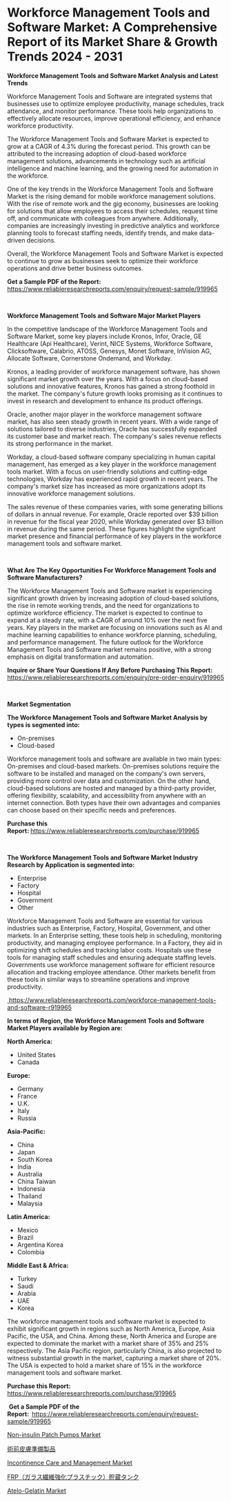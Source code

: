 <p><h1>Workforce Management Tools and Software Market: A Comprehensive Report of its Market Share & Growth Trends 2024 - 2031</h1></p><p><strong>Workforce Management Tools and Software Market Analysis and Latest Trends</strong></p>
<p><p>Workforce Management Tools and Software are integrated systems that businesses use to optimize employee productivity, manage schedules, track attendance, and monitor performance. These tools help organizations to effectively allocate resources, improve operational efficiency, and enhance workforce productivity.</p><p>The Workforce Management Tools and Software Market is expected to grow at a CAGR of 4.3% during the forecast period. This growth can be attributed to the increasing adoption of cloud-based workforce management solutions, advancements in technology such as artificial intelligence and machine learning, and the growing need for automation in the workforce.</p><p>One of the key trends in the Workforce Management Tools and Software Market is the rising demand for mobile workforce management solutions. With the rise of remote work and the gig economy, businesses are looking for solutions that allow employees to access their schedules, request time off, and communicate with colleagues from anywhere. Additionally, companies are increasingly investing in predictive analytics and workforce planning tools to forecast staffing needs, identify trends, and make data-driven decisions.</p><p>Overall, the Workforce Management Tools and Software Market is expected to continue to grow as businesses seek to optimize their workforce operations and drive better business outcomes.</p></p>
<p><strong>Get a Sample PDF of the Report:&nbsp;</strong> <a href="https://www.reliableresearchreports.com/enquiry/request-sample/919965">https://www.reliableresearchreports.com/enquiry/request-sample/919965</a></p>
<p>&nbsp;</p>
<p><strong>Workforce Management Tools and Software Major Market Players</strong></p>
<p><p>In the competitive landscape of the Workforce Management Tools and Software Market, some key players include Kronos, Infor, Oracle, GE Healthcare (Api Healthcare), Verint, NICE Systems, Workforce Software, Clicksoftware, Calabrio, ATOSS, Genesys, Monet Software, InVision AG, Allocate Software, Cornerstone Ondemand, and Workday.</p><p>Kronos, a leading provider of workforce management software, has shown significant market growth over the years. With a focus on cloud-based solutions and innovative features, Kronos has gained a strong foothold in the market. The company's future growth looks promising as it continues to invest in research and development to enhance its product offerings.</p><p>Oracle, another major player in the workforce management software market, has also seen steady growth in recent years. With a wide range of solutions tailored to diverse industries, Oracle has successfully expanded its customer base and market reach. The company's sales revenue reflects its strong performance in the market.</p><p>Workday, a cloud-based software company specializing in human capital management, has emerged as a key player in the workforce management tools market. With a focus on user-friendly solutions and cutting-edge technologies, Workday has experienced rapid growth in recent years. The company's market size has increased as more organizations adopt its innovative workforce management solutions.</p><p>The sales revenue of these companies varies, with some generating billions of dollars in annual revenue. For example, Oracle reported over $39 billion in revenue for the fiscal year 2020, while Workday generated over $3 billion in revenue during the same period. These figures highlight the significant market presence and financial performance of key players in the workforce management tools and software market.</p></p>
<p>&nbsp;</p>
<p><strong>What Are The Key Opportunities For Workforce Management Tools and Software Manufacturers?</strong></p>
<p><p>The Workforce Management Tools and Software market is experiencing significant growth driven by increasing adoption of cloud-based solutions, the rise in remote working trends, and the need for organizations to optimize workforce efficiency. The market is expected to continue to expand at a steady rate, with a CAGR of around 10% over the next five years. Key players in the market are focusing on innovations such as AI and machine learning capabilities to enhance workforce planning, scheduling, and performance management. The future outlook for the Workforce Management Tools and Software market remains positive, with a strong emphasis on digital transformation and automation.</p></p>
<p><strong>Inquire or Share Your Questions If Any Before Purchasing This Report:</strong> <a href="https://www.reliableresearchreports.com/enquiry/pre-order-enquiry/919965">https://www.reliableresearchreports.com/enquiry/pre-order-enquiry/919965</a></p>
<p>&nbsp;</p>
<p><strong>Market Segmentation</strong></p>
<p><strong>The Workforce Management Tools and Software Market Analysis by types is segmented into:</strong></p>
<p><ul><li>On-premises</li><li>Cloud-based</li></ul></p>
<p><p>Workforce management tools and software are available in two main types: On-premises and cloud-based markets. On-premises solutions require the software to be installed and managed on the company's own servers, providing more control over data and customization. On the other hand, cloud-based solutions are hosted and managed by a third-party provider, offering flexibility, scalability, and accessibility from anywhere with an internet connection. Both types have their own advantages and companies can choose based on their specific needs and preferences.</p></p>
<p><strong>Purchase this Report:&nbsp;</strong><a href="https://www.reliableresearchreports.com/purchase/919965">https://www.reliableresearchreports.com/purchase/919965</a></p>
<p>&nbsp;</p>
<p><strong>The Workforce Management Tools and Software Market Industry Research by Application is segmented into:</strong></p>
<p><ul><li>Enterprise</li><li>Factory</li><li>Hospital</li><li>Government</li><li>Other</li></ul></p>
<p><p>Workforce Management Tools and Software are essential for various industries such as Enterprise, Factory, Hospital, Government, and other markets. In an Enterprise setting, these tools help in scheduling, monitoring productivity, and managing employee performance. In a Factory, they aid in optimizing shift schedules and tracking labor costs. Hospitals use these tools for managing staff schedules and ensuring adequate staffing levels. Governments use workforce management software for efficient resource allocation and tracking employee attendance. Other markets benefit from these tools in similar ways to streamline operations and improve productivity.</p></p>
<p><a href="https://www.reliableresearchreports.com/workforce-management-tools-and-software-r919965">&nbsp;https://www.reliableresearchreports.com/workforce-management-tools-and-software-r919965</a></p>
<p><strong>In terms of Region, the Workforce Management Tools and Software Market Players available by Region are:</strong></p>
<p>
    <p> <strong> North America: </strong>
        <ul>
            <li>United States</li>
            <li>Canada</li>
        </ul>
        </p> 
    <p> <strong> Europe: </strong>
        <ul>
            <li>Germany</li>
            <li>France</li>
            <li>U.K.</li>
            <li>Italy</li>
            <li>Russia</li>
        </ul>
        </p> 
    <p> <strong> Asia-Pacific: </strong>
        <ul>
            <li>China</li>
            <li>Japan</li>
            <li>South Korea</li>
            <li>India</li>
            <li>Australia</li>
            <li>China Taiwan</li>
            <li>Indonesia</li>
            <li>Thailand</li>
            <li>Malaysia</li>
        </ul>
        </p> 
    <p> <strong> Latin America: </strong>
        <ul>
            <li>Mexico</li>
            <li>Brazil</li>
            <li>Argentina Korea</li>
            <li>Colombia</li>
        </ul>
        </p> 
    <p> <strong> Middle East & Africa: </strong>
        <ul>
            <li>Turkey</li>
            <li>Saudi</li>
            <li>Arabia</li>
            <li>UAE</li>
            <li>Korea</li>
        </ul>
    </p>
    </p>
<p><p>The workforce management tools and software market is expected to exhibit significant growth in regions such as North America, Europe, Asia Pacific, the USA, and China. Among these, North America and Europe are expected to dominate the market with a market share of 35% and 25% respectively. The Asia Pacific region, particularly China, is also projected to witness substantial growth in the market, capturing a market share of 20%. The USA is expected to hold a market share of 15% in the workforce management tools and software market.</p></p>
<p><strong>Purchase this Report: </strong><a href="https://www.reliableresearchreports.com/purchase/919965">https://www.reliableresearchreports.com/purchase/919965</a></p>
<p>&nbsp;<strong>Get a Sample PDF of the Report:&nbsp;&nbsp;</strong><a href="https://www.reliableresearchreports.com/enquiry/request-sample/919965">https://www.reliableresearchreports.com/enquiry/request-sample/919965</a></p>
<p><strong></strong></p>
<p><p><a href="https://www.linkedin.com/pulse/global-non-insulin-patch-pumps-market-sector-types-applications-2vvde?trackingId=qJZxsFG8EtFiYN%2F%2FlU95aw%3D%3D">Non-insulin Patch Pumps Market</a></p><p><a href="https://github.com/oqoeusbvpadwjs08/Market-Research-Report-List-3/blob/main/5381875175593.md">術前皮膚準備製品</a></p><p><a href="https://github.com/zmnbyevx75/Market-Research-Report-List-1/blob/main/incontinence-care-and-management-market.md">Incontinence Care and Management Market</a></p><p><a href="https://github.com/AaronVargas43/Market-Research-Report-List-2/blob/main/5388795175594.md">FRP（ガラス繊維強化プラスチック）貯蔵タンク</a></p><p><a href="https://github.com/mooaaztarek/Market-Research-Report-List-1/blob/main/atelo-gelatin-market.md">Atelo-Gelatin Market</a></p></p>